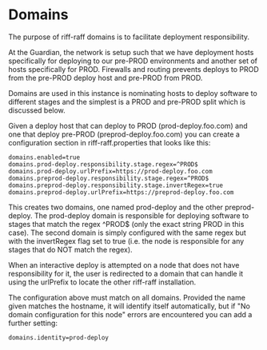 <!--- prev:auth -->
Domains
=======

The purpose of riff-raff domains is to facilitate deployment responsibility.

At the Guardian, the network is setup such that we have deployment hosts specifically for deploying to our pre-PROD
 environments and another set of hosts specifically for PROD.  Firewalls and routing prevents deploys to PROD from
 the pre-PROD deploy host and pre-PROD from PROD.

Domains are used in this instance is nominating hosts to deploy software to different stages and the simplest is a PROD
and pre-PROD split which is discussed below.

Given a deploy host that can deploy to PROD (prod-deploy.foo.com) and one that deploy pre-PROD (preprod-deploy.foo.com)
 you can create a configuration section in riff-raff.properties that looks like this:

    domains.enabled=true
    domains.prod-deploy.responsibility.stage.regex=^PROD$
    domains.prod-deploy.urlPrefix=https://prod-deploy.foo.com
    domains.preprod-deploy.responsibility.stage.regex=^PROD$
    domains.preprod-deploy.responsibility.stage.invertRegex=true
    domains.preprod-deploy.urlPrefix=https://preprod-deploy.foo.com

This creates two domains, one named prod-deploy and the other preprod-deploy.  The prod-deploy domain is responsible for
deploying software to stages that match the regex ^PROD$ (only the exact string PROD in this case).  The second domain
is simply configured with the same regex but with the invertRegex flag set to true (i.e. the node is responsible
for any stages that do NOT match the regex).

When an interactive deploy is attempted on a node that does not have responsibility for it, the user is redirected to
a domain that can handle it using the urlPrefix to locate the other riff-raff installation.

The configuration above must match on all domains.  Provided the name given matches the hostname, it will identify
itself automatically, but if "No domain configuration for this node" errors are encountered you can add a further
setting:

    domains.identity=prod-deploy
